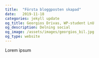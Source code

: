 ```yaml
---
title:  "Första bloggposten skapad"
date:   2019-11-18  
categories: jekyll update
og_title: Georgios Drivas, WP-student LnU
og_description: Delning social
og_image: /assets/images/georgios_bil.jpg
og_type: website
---
```


Lorem ipsum